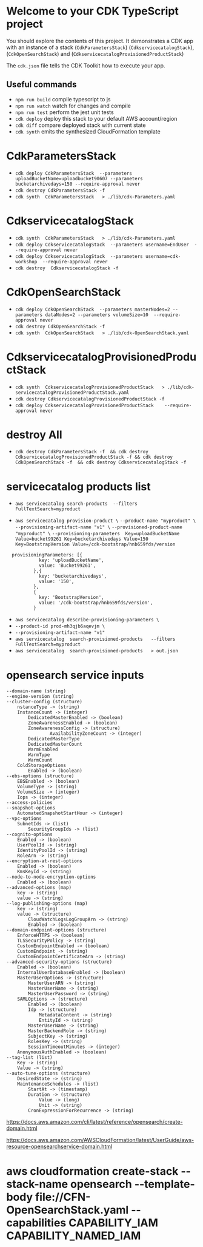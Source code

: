 # Welcome to your CDK TypeScript project

You should explore the contents of this project. It demonstrates a CDK app with an instance of a stack (`CdkParametersStack`)
(`CdkservicecatalogStack`), (`CdkOpenSearchStack`) and (`CdkservicecatalogProvisionedProductStack`)

The `cdk.json` file tells the CDK Toolkit how to execute your app.

## Useful commands

* `npm run build`   compile typescript to js
* `npm run watch`   watch for changes and compile
* `npm run test`    perform the jest unit tests
* `cdk deploy`      deploy this stack to your default AWS account/region
* `cdk diff`        compare deployed stack with current state
* `cdk synth`       emits the synthesized CloudFormation template

# CdkParametersStack
* `cdk deploy CdkParametersStack  --parameters uploadBucketName=uploadbucket90607 --parameters bucketarchivedays=150 --require-approval never`
* `cdk destroy CdkParametersStack -f` 
* `cdk synth  CdkParametersStack   > ./lib/cdk-Parameters.yaml`

# CdkservicecatalogStack
* `cdk synth  CdkParametersStack   > ./lib/cdk-Parameters.yaml`
* `cdk deploy CdkservicecatalogStack  --parameters username=EndUser  --require-approval never`
* `cdk deploy CdkservicecatalogStack  --parameters username=cdk-workshop  --require-approval never`
* `cdk destroy  CdkservicecatalogStack -f`  

# CdkOpenSearchStack
* `cdk deploy CdkOpenSearchStack  --parameters masterNodes=2 --parameters dataNodes=2 --parameters volumeSize=10  --require-approval never`
* `cdk destroy CdkOpenSearchStack -f` 
* `cdk synth  CdkOpenSearchStack   > ./lib/cdk-OpenSearchStack.yaml`

# CdkservicecatalogProvisionedProductStack
* `cdk synth  CdkservicecatalogProvisionedProductStack   > ./lib/cdk-servicecatalogProvisionedProductStack.yaml`
* `cdk destroy CdkservicecatalogProvisionedProductStack -f`
* `cdk deploy CdkservicecatalogProvisionedProductStack    --require-approval never`


# destroy All
* `cdk destroy CdkParametersStack -f  && cdk destroy CdkservicecatalogProvisionedProductStack -f && cdk destroy CdkOpenSearchStack -f  && cdk destroy CdkservicecatalogStack -f`  


# servicecatalog products list
* `aws servicecatalog search-products  --filters FullTextSearch=myproduct`

* `aws servicecatalog provision-product \`
    `--product-name "myproduct" \`
    `--provisioning-artifact-name "v1" \`
    `--provisioned-product-name "myproduct" \`
    `--provisioning-parameters  Key=uploadBucketName Value=bucket99261 Key=bucketarchivedays Value=150 Key=BootstrapVersion Value=/cdk-bootstrap/hnb659fds/version`

```
  provisioningParameters: [{
            key: 'uploadBucketName',
            value: 'Bucket99261',
          },{
            key: 'bucketarchivedays',
            value: '150',
          },
          {
            key: 'BootstrapVersion',
            value: '/cdk-bootstrap/hnb659fds/version',
          }
```


* `aws servicecatalog describe-provisioning-parameters \`
* `--product-id prod-mh3qjb6aqevjm \`
* `--provisioning-artifact-name "v1"`
* `aws servicecatalog  search-provisioned-products   --filters FullTextSearch=myproduct`
* `aws servicecatalog  search-provisioned-products   > out.json`   

# opensearch service inputs 
```
--domain-name (string)
--engine-version (string)
--cluster-config (structure)
	nstanceType -> (string)
	InstanceCount -> (integer)
        DedicatedMasterEnabled -> (boolean)
        ZoneAwarenessEnabled -> (boolean)
        ZoneAwarenessConfig -> (structure)
                AvailabilityZoneCount -> (integer)
        DedicatedMasterType
        DedicatedMasterCount
        WarmEnabled
        WarmType
      	WarmCount
	ColdStorageOptions
		Enabled -> (boolean)
--ebs-options (structure)
	EBSEnabled -> (boolean)
	VolumeType -> (string)
	VolumeSize -> (integer)
	Iops -> (integer)
--access-policies 
--snapshot-options
	AutomatedSnapshotStartHour -> (integer)
--vpc-options
	SubnetIds -> (list)
        SecurityGroupIds -> (list)
--cognito-options
	Enabled -> (boolean)
	UserPoolId -> (string)
	IdentityPoolId -> (string)
	RoleArn -> (string)
--encryption-at-rest-options
	Enabled -> (boolean)
	KmsKeyId -> (string)
--node-to-node-encryption-options 
	Enabled -> (boolean)
--advanced-options (map)
	key -> (string)
	value -> (string)
--log-publishing-options (map)
	key -> (string)
	value -> (structure)
		CloudWatchLogsLogGroupArn -> (string)
		Enabled -> (boolean)
--domain-endpoint-options (structure)
	EnforceHTTPS -> (boolean)
	TLSSecurityPolicy -> (string)
	CustomEndpointEnabled -> (boolean)
	CustomEndpoint -> (string)
	CustomEndpointCertificateArn -> (string)
--advanced-security-options (structure)
	Enabled -> (boolean)
	InternalUserDatabaseEnabled -> (boolean)
	MasterUserOptions -> (structure)
		MasterUserARN -> (string)
		MasterUserName -> (string)
		MasterUserPassword -> (string)
	SAMLOptions -> (structure)
		Enabled -> (boolean)
		Idp -> (structure)
			MetadataContent -> (string)
			EntityId -> (string)
		MasterUserName -> (string)
		MasterBackendRole -> (string)
		SubjectKey -> (string)
		RolesKey -> (string)
		SessionTimeoutMinutes -> (integer)
	AnonymousAuthEnabled -> (boolean)
--tag-list (list)
	Key -> (string)
	Value -> (string)
--auto-tune-options (structure)
	DesiredState -> (string)
	MaintenanceSchedules -> (list)
		StartAt -> (timestamp)
		Duration -> (structure)
			Value -> (long)
			Unit -> (string)
		CronExpressionForRecurrence -> (string)

```

https://docs.aws.amazon.com/cli/latest/reference/opensearch/create-domain.html

https://docs.aws.amazon.com/AWSCloudFormation/latest/UserGuide/aws-resource-opensearchservice-domain.html



# aws cloudformation create-stack --stack-name opensearch --template-body file://CFN-OpenSearchStack.yaml --capabilities CAPABILITY_IAM CAPABILITY_NAMED_IAM